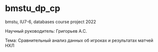 # bmstu_dp_cp

bmstu, IU7-6, databases course project 2022

Научный руководитель: Григорьев А.С.

Тема: Сравнительный анализ данных об игроках и результатах матчей НХЛ
